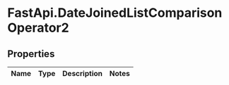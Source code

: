 # FastApi.DateJoinedListComparisonOperator2

## Properties
Name | Type | Description | Notes
------------ | ------------- | ------------- | -------------
